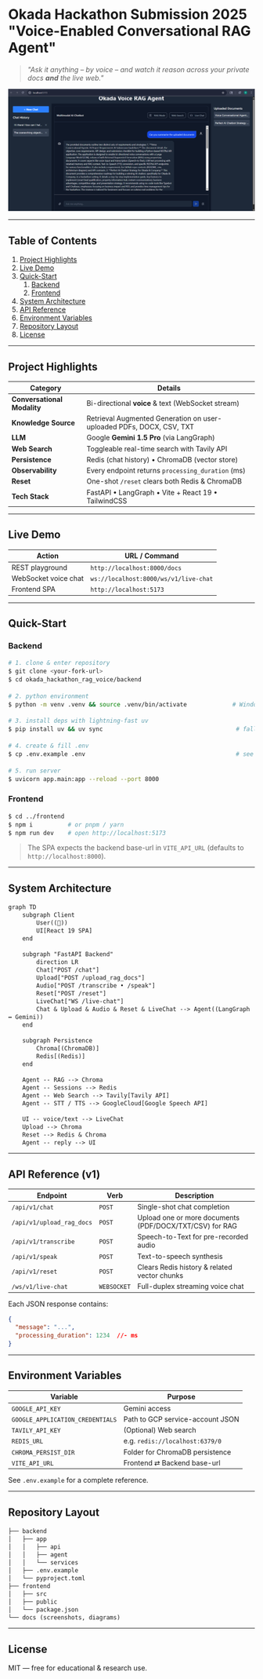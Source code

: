 # Okada Hackathon Submission 2025 "Voice-Enabled Conversational RAG Agent"

> _"Ask it anything – by voice – and watch it reason across your private docs **and** the live web."_


![Demo](image.png)

---

## Table of Contents
1. [Project Highlights](#project-highlights)
2. [Live Demo](#live-demo)
3. [Quick-Start](#quick-start)
   1. [Backend](#backend)
   2. [Frontend](#frontend)
4. [System Architecture](#system-architecture)
5. [API Reference](#api-reference)
6. [Environment Variables](#environment-variables)
7. [Repository Layout](#repository-layout)
8. [License](#license)

---

## Project Highlights

| Category | Details |
|----------|---------|
| **Conversational Modality** | Bi-directional **voice** & text (WebSocket stream) |
| **Knowledge Source** | Retrieval Augmented Generation on user-uploaded PDFs, DOCX, CSV, TXT |
| **LLM** | Google **Gemini 1.5 Pro** (via LangGraph) |
| **Web Search** | Toggleable real-time search with Tavily API |
| **Persistence** | Redis (chat history) • ChromaDB (vector store) |
| **Observability** | Every endpoint returns `processing_duration` (ms) |
| **Reset** | One-shot `/reset` clears both Redis & ChromaDB |
| **Tech Stack** | FastAPI • LangGraph • Vite + React 19 • TailwindCSS |

---

## Live Demo

| Action | URL / Command |
|--------|---------------|
| REST playground | `http://localhost:8000/docs` |
| WebSocket voice chat | `ws://localhost:8000/ws/v1/live-chat` |
| Frontend SPA | `http://localhost:5173` |

---

## Quick-Start

### Backend

```bash
# 1. clone & enter repository
$ git clone <your-fork-url>
$ cd okada_hackathon_rag_voice/backend

# 2. python environment
$ python -m venv .venv && source .venv/bin/activate             # Windows: .venv\Scripts\activate

# 3. install deps with lightning-fast uv
$ pip install uv && uv sync                                      # falls back to pip if uv unavailable

# 4. create & fill .env
$ cp .env.example .env                                           # see table below for keys

# 5. run server
$ uvicorn app.main:app --reload --port 8000
```

### Frontend

```bash
$ cd ../frontend
$ npm i          # or pnpm / yarn
$ npm run dev    # open http://localhost:5173
```

> The SPA expects the backend base-url in `VITE_API_URL` (defaults to `http://localhost:8000`).

---

## System Architecture

```mermaid
graph TD
    subgraph Client
        User((🎤))
        UI[React 19 SPA]
    end

    subgraph "FastAPI Backend"
        direction LR
        Chat["POST /chat"]
        Upload["POST /upload_rag_docs"]
        Audio["POST /transcribe • /speak"]
        Reset["POST /reset"]
        LiveChat["WS /live-chat"]
        Chat & Upload & Audio & Reset & LiveChat --> Agent((LangGraph ↔ Gemini))
    end

    subgraph Persistence
        Chroma[(ChromaDB)]
        Redis[(Redis)]
    end

    Agent -- RAG --> Chroma
    Agent -- Sessions --> Redis
    Agent -- Web Search --> Tavily[Tavily API]
    Agent -- STT / TTS --> GoogleCloud[Google Speech API]

    UI -- voice/text --> LiveChat
    Upload --> Chroma
    Reset --> Redis & Chroma
    Agent -- reply --> UI
```

---

## API Reference (v1)

| Endpoint | Verb | Description |
|----------|------|-------------|
| `/api/v1/chat` | `POST` | Single-shot chat completion |
| `/api/v1/upload_rag_docs` | `POST` | Upload one or more documents (PDF/DOCX/TXT/CSV) for RAG |
| `/api/v1/transcribe` | `POST` | Speech-to-Text for pre-recorded audio |
| `/api/v1/speak` | `POST` | Text-to-speech synthesis |
| `/api/v1/reset` | `POST` | Clears Redis history & related vector chunks |
| `/ws/v1/live-chat` | `WEBSOCKET` | Full-duplex streaming voice chat |

Each JSON response contains:
```json
{
  "message": "...",
  "processing_duration": 1234  //- ms
}
```

---

## Environment Variables
| Variable | Purpose |
|----------|---------|
| `GOOGLE_API_KEY` | Gemini access |
| `GOOGLE_APPLICATION_CREDENTIALS` | Path to GCP service-account JSON |
| `TAVILY_API_KEY` | (Optional) Web search |
| `REDIS_URL` | e.g. `redis://localhost:6379/0` |
| `CHROMA_PERSIST_DIR` | Folder for ChromaDB persistence |
| `VITE_API_URL` | Frontend ⇄ Backend base-url |

See `.env.example` for a complete reference.

---

## Repository Layout

```
├── backend
│   ├── app
│   │   ├── api
│   │   ├── agent
│   │   └── services
│   ├── .env.example
│   └── pyproject.toml
├── frontend
│   ├── src
│   ├── public
│   └── package.json
└── docs (screenshots, diagrams)
```

---

## License
MIT ― free for educational & research use.
